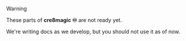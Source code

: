 
> [!WARNING]
> These parts of **cre8magic ♾️** are not ready yet.
>
> We're writing docs as we develop, but you should not use it as of now.
